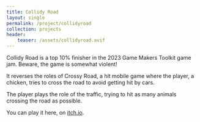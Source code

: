 ```yaml
---
title: Collidy Road
layout: single
permalink: /project/collidyroad
collection: projects
header:
    teaser: /assets/collidyroad.avif
---
```


Collidy Road is a top 10% finisher in the 2023 Game Makers Toolkit game jam. Beware, the game is
somewhat violent!

It reverses the roles of Crossy Road, a hit mobile game where the player, a chicken,
tries to cross the road to avoid getting hit by cars.

The player plays the role of the traffic, trying to hit as many animals crossing the road as possible.

You can play it here, on [itch.io](https://andrewyx.itch.io/collidyroad).


